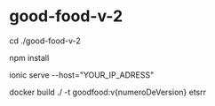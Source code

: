 # good-food-v-2

cd ./good-food-v-2

npm install

ionic serve --host="YOUR_IP_ADRESS"

docker build ./ -t goodfood:v{numeroDeVersion}
etsrr
